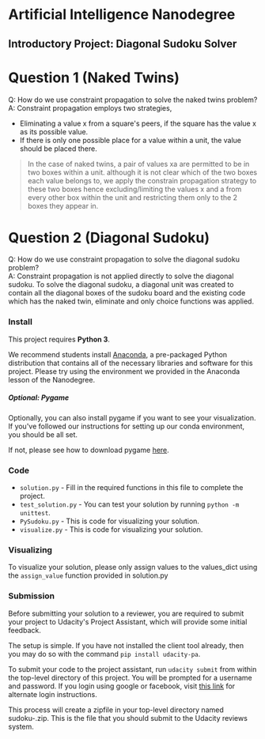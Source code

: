 # Artificial Intelligence Nanodegree
## Introductory Project: Diagonal Sudoku Solver

# Question 1 (Naked Twins)
Q: How do we use constraint propagation to solve the naked twins problem?  
A: Constraint propagation employs two strategies, 
 - Eliminating a value x from a square's peers, if the square has the value x as its possible value.
 - If there is only one possible place for a value within a unit, the value should be placed there.
>In the case of naked twins, a pair of values xa are permitted to be in two boxes within a unit.
although it is not clear which of the two boxes each value belongs to, we apply the constrain propagation
 strategy to these two boxes hence excluding/limiting the values x and a from every other box within the unit 
 and restricting them only to the 2 boxes they appear in.

# Question 2 (Diagonal Sudoku)
Q: How do we use constraint propagation to solve the diagonal sudoku problem?  
A: Constraint propagation is not applied directly to solve the diagonal sudoku. To solve the diagonal sudoku,
 a diagonal unit was created to contain all the diagonal boxes of the sudoku board and the existing code which 
 has the naked twin, eliminate and only choice functions was applied.

### Install

This project requires **Python 3**.

We recommend students install [Anaconda](https://www.continuum.io/downloads), a pre-packaged Python distribution that contains all of the necessary libraries and software for this project. 
Please try using the environment we provided in the Anaconda lesson of the Nanodegree.

##### Optional: Pygame

Optionally, you can also install pygame if you want to see your visualization. If you've followed our instructions for setting up our conda environment, you should be all set.

If not, please see how to download pygame [here](http://www.pygame.org/download.shtml).

### Code

* `solution.py` - Fill in the required functions in this file to complete the project.
* `test_solution.py` - You can test your solution by running `python -m unittest`.
* `PySudoku.py` - This is code for visualizing your solution.
* `visualize.py` - This is code for visualizing your solution.

### Visualizing

To visualize your solution, please only assign values to the values_dict using the `assign_value` function provided in solution.py

### Submission
Before submitting your solution to a reviewer, you are required to submit your project to Udacity's Project Assistant, which will provide some initial feedback.  

The setup is simple.  If you have not installed the client tool already, then you may do so with the command `pip install udacity-pa`.  

To submit your code to the project assistant, run `udacity submit` from within the top-level directory of this project.  You will be prompted for a username and password.  If you login using google or facebook, visit [this link](https://project-assistant.udacity.com/auth_tokens/jwt_login) for alternate login instructions.

This process will create a zipfile in your top-level directory named sudoku-<id>.zip.  This is the file that you should submit to the Udacity reviews system.

